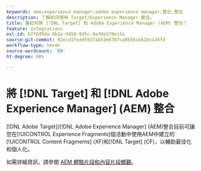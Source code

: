 ```yaml
---
keywords: aem;experience manager;adobe experience manager;整合;整合
description: 了解如何使用 Target/Experience Manager 整合。
title: 要如何將 [!DNL Target] 和 Adobe Experience Manager (AEM) 整合？
feature: Integrations
exl-id: bff6d9da-8b1e-4458-8d5c-0a34e570e15a
source-git-commit: 02ecd1fea95937ab53e6787ca8b56cb62bca38fd
workflow-type: tm+mt
source-wordcount: '60'
ht-degree: 66%

---
```


# 將 [!DNL Target] 和 [!DNL Adobe Experience Manager] (AEM) 整合

[!DNL Adobe Target]/[!DNL Adobe Experience Manager] (AEM)整合目前可讓您在[!UICONTROL Experience Fragments]個活動中使用AEM中建立的[!UICONTROL Content Fragments] (XF)和[!DNL Target] (CF)，以輔助最佳化和個人化。

如需詳細資訊，請參閱 [AEM 體驗片段和內容片段概觀](/help/main/c-integrating-target-with-mac/aem/aem-experience-and-content-fragments.md)。

